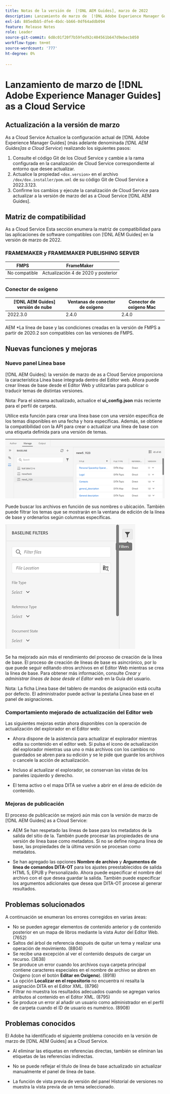 ```yaml
---
title: Notas de la versión de  [!DNL AEM Guides], marzo de 2022
description: Lanzamiento de marzo de  [!DNL Adobe Experience Manager Guides] as a Cloud Service
exl-id: 885edbb5-dfe4-4bdc-bb66-0df64addb094
feature: Release Notes
role: Leader
source-git-commit: 6d8c01f20f7b59fed92c404561b647d9ebecb050
workflow-type: tm+mt
source-wordcount: '777'
ht-degree: 0%

---
```


# Lanzamiento de marzo de [!DNL Adobe Experience Manager Guides] as a Cloud Service

## Actualización a la versión de marzo

As a Cloud Service Actualice la configuración actual de [!DNL Adobe Experience Manager Guides] (más adelante denominada *[!DNL AEM Guides]as a Cloud Service*) realizando los siguientes pasos:
1. Consulte el código Git de los Cloud Service y cambie a la rama configurada en la canalización de Cloud Service correspondiente al entorno que desee actualizar.
1. Actualice la propiedad `<dox.version>` en el archivo `/dox/dox.installer/pom.xml` de su código Git de Cloud Service a 2022.3.123.
1. Confirme los cambios y ejecute la canalización de Cloud Service para actualizar a la versión de marzo del as a Cloud Service [!DNL AEM Guides].

## Matriz de compatibilidad

As a Cloud Service Esta sección enumera la matriz de compatibilidad para las aplicaciones de software compatibles con [!DNL AEM Guides] en la versión de marzo de 2022.

### FRAMEMAKER y FRAMEMAKER PUBLISHING SERVER

| FMPS | FrameMaker |
| --- | --- |
| No compatible | Actualización 4 de 2020 y posterior |
| | |


### Conector de oxígeno

| [!DNL AEM Guides] versión de nube | Ventanas de conector de oxígeno | Conector de oxígeno Mac |
| --- | --- | --- |
| 2022.3.0 | 2.4.0 | 2.4.0 |
|  |  |  |

AEM *La línea de base y las condiciones creadas en la versión de FMPS a partir de 2020.2 son compatibles con las versiones de FMPS.

## Nuevas funciones y mejoras

### Nuevo panel Línea base

[!DNL AEM Guides]: la versión de marzo de as a Cloud Service proporciona la característica Línea base integrada dentro del Editor web. Ahora puede crear líneas de base desde el Editor Web y utilizarlas para publicar o traducir temas de distintas versiones.

Nota: Para el sistema actualizado, actualice el **ui_config.json** más reciente para el perfil de carpeta.

Utilice esta función para crear una línea base con una versión específica de los temas disponibles en una fecha y hora específicas. Además, se obtiene la compatibilidad con la API para crear o actualizar una línea de base con una etiqueta definida para una versión de temas.

![ficha de administración de línea base](assets/baseline-manage.png)

Puede buscar los archivos en función de sus nombres o ubicación. También puede filtrar los temas que se mostrarán en la ventana de edición de la línea de base y ordenarlos según columnas específicas.

![ficha de administración de línea base](assets/baseline-filter.png)

Se ha mejorado aún más el rendimiento del proceso de creación de la línea de base. El proceso de creación de líneas de base es asincrónico, por lo que puede seguir editando otros archivos en el Editor Web mientras se crea la línea de base. Para obtener más información, consulte *Crear y administrar líneas de base desde el Editor web* en la Guía del usuario.

Nota: La ficha Línea base del tablero de mandos de asignación está oculta por defecto. El administrador puede activar la pestaña Línea base en el panel de asignaciones.

### Comportamiento mejorado de actualización del Editor web

Las siguientes mejoras están ahora disponibles con la operación de actualización del explorador en el Editor web:

* Ahora dispone de la asistencia para actualizar el explorador mientras edita su
contenido en el editor web. Si pulsa el icono de actualización del explorador mientras usa uno o más archivos con
los cambios no guardados se abren para su edición y se le pide que guarde los archivos o cancele la acción de actualización.

* Incluso al actualizar el explorador, se conservan las vistas de los paneles izquierdo y derecho.

* El tema activo o el mapa DITA se vuelve a abrir en el área de edición de contenido.

### Mejoras de publicación

El proceso de publicación se mejoró aún más con la versión de marzo de [!DNL AEM Guides] as a Cloud Service:

* AEM Se han respetado las líneas de base para los metadatos de la salida del sitio de la. También puede procesar las propiedades de una versión de línea base como metadatos. Si no se define ninguna línea de base, las propiedades de la última versión se procesan como metadatos.

* Se han agregado las opciones **Nombre de archivo** y **Argumentos de línea de comandos DITA-OT** para los ajustes preestablecidos de salida HTML 5, EPUB y Personalizado. Ahora puede especificar el nombre del archivo con el que desea guardar la salida. También puede especificar los argumentos adicionales que desea que DITA-OT procese al generar resultados.

## Problemas solucionados

A continuación se enumeran los errores corregidos en varias áreas:

* No se pueden agregar elementos de contenido anterior y de contenido posterior en un mapa de libros mediante la vista Autor del Editor Web. (7652)
* Saltos del árbol de referencia después de quitar un tema y realizar una operación de movimiento. (8804)
* Se recibe una excepción al ver el contenido después de cargar un recurso. (3638)
* Se produce un error cuando los archivos cuya carpeta principal contiene caracteres especiales en el nombre de archivo se abren en Oxígeno (con el botón **Editar en Oxígeno**). (8918)
* La opción **Localizar en el repositorio** no encuentra ni resalta la asignación DITA en el Editor XML. (8796)
* Filtrar no muestra los resultados adecuados cuando se agregan varios atributos al contenido en el Editor XML. (8795)
* Se produce un error al añadir un usuario como administrador en el perfil de carpeta cuando el ID de usuario es numérico. (8908)

## Problemas conocidos

El Adobe ha identificado el siguiente problema conocido en la versión de marzo de [!DNL AEM Guides] as a Cloud Service.

* Al eliminar las etiquetas en referencias directas, también se eliminan las etiquetas de las referencias indirectas.

* No se puede reflejar el título de línea de base actualizado sin actualizar manualmente el panel de línea de base.

* La función de vista previa de versión del panel Historial de versiones no muestra la vista previa de un tema seleccionado.
